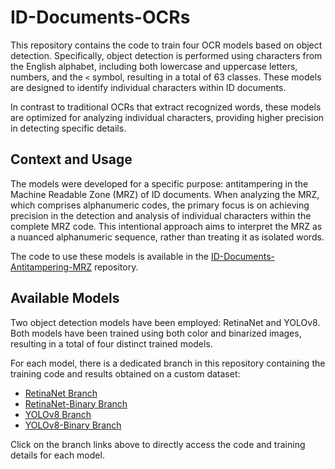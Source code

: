 # ID-Documents-OCRs

This repository contains the code to train four OCR models based on object detection. Specifically, object detection is performed using characters from the English alphabet, including both lowercase and uppercase letters, numbers, and the `<` symbol, resulting in a total of 63 classes. These models are designed to identify individual characters within ID documents.

In contrast to traditional OCRs that extract recognized words, these models are optimized for analyzing individual characters, providing higher precision in detecting specific details.

## Context and Usage

The models were developed for a specific purpose: antitampering in the Machine Readable Zone (MRZ) of ID documents. When analyzing the MRZ, which comprises alphanumeric codes, the primary focus is on achieving precision in the detection and analysis of individual characters within the complete MRZ code. This intentional approach aims to interpret the MRZ as a nuanced alphanumeric sequence, rather than treating it as isolated words.

The code to use these models is available in the [ID-Documents-Antitampering-MRZ](https://github.com/FrancescaPietrobon/ID-Documents-Antitampering-MRZ) repository.

## Available Models

Two object detection models have been employed: RetinaNet and YOLOv8. Both models have been trained using both color and binarized images, resulting in a total of four distinct trained models.

For each model, there is a dedicated branch in this repository containing the training code and results obtained on a custom dataset:

- [RetinaNet Branch](https://github.com/FrancescaPietrobon/ID-Documents-OCRs/tree/retinanet)
- [RetinaNet-Binary Branch](https://github.com/FrancescaPietrobon/ID-Documents-OCRs/tree/retinanet-binary)
- [YOLOv8 Branch](https://github.com/FrancescaPietrobon/ID-Documents-OCRs/tree/yolov8)
- [YOLOv8-Binary Branch](https://github.com/FrancescaPietrobon/ID-Documents-OCRs/tree/yolov8-binary)

Click on the branch links above to directly access the code and training details for each model.
